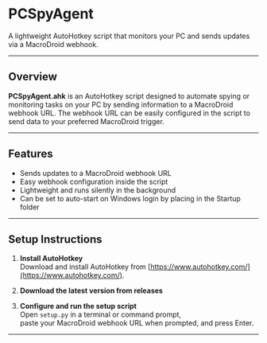 # PCSpyAgent

A lightweight AutoHotkey script that monitors your PC and sends updates via a MacroDroid webhook.

---

## Overview

**PCSpyAgent.ahk** is an AutoHotkey script designed to automate spying or monitoring tasks on your PC by sending information to a MacroDroid webhook URL. The webhook URL can be easily configured in the script to send data to your preferred MacroDroid trigger.

---

## Features

- Sends updates to a MacroDroid webhook URL
- Easy webhook configuration inside the script
- Lightweight and runs silently in the background
- Can be set to auto-start on Windows login by placing in the Startup folder

---

## Setup Instructions

1. **Install AutoHotkey**  
   Download and install AutoHotkey from [https://www.autohotkey.com/](https://www.autohotkey.com/).

2. **Download the latest version from releases**

3. **Configure and run the setup script**  
   Open `setup.py` in a terminal or command prompt,  
   paste your MacroDroid webhook URL when prompted, and press Enter.

---

